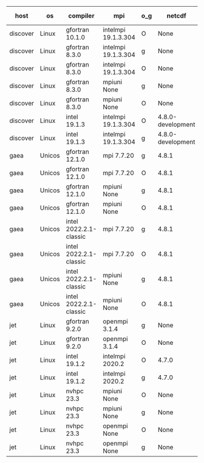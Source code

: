 

| host     | os       | compiler                              | mpi                      | o_g        | netcdf        | build       | u_pass          | u_fail          | s_pass            | s_fail            | e_pass             | e_fail             | nuopc_pass       | nuopc_fail       | artifacts link          |
|----------|----------|---------------------------------------|--------------------------|------------|---------------|-------------|-----------------|-----------------|-------------------|-------------------|--------------------|--------------------|------------------|------------------|-------------------------|
| discover | Linux | gfortran 10.1.0 | intelmpi 19.1.3.304  | O | None  | PASS | None | None | None | None | None | None | None | None | <a href="https://github.com/esmf-org/esmf-test-artifacts/tree/319aeebc925c4a9c229583c8f31e0e866667aa36/jedwards_update_pio_to_262/gfortran/10.1.0/O/intelmpi/19.1.3.304" target="_blank">319aeeb</a> | 
| discover | Linux | gfortran 8.3.0 | intelmpi 19.1.3.304  | g | None  | PASS | None | None | None | None | None | None | None | None | <a href="https://github.com/esmf-org/esmf-test-artifacts/tree/e3482d5d775af8a12ae7050a162e51a86643bc25/jedwards_update_pio_to_262/gfortran/8.3.0/g/intelmpi/19.1.3.304" target="_blank">e3482d5</a> | 
| discover | Linux | gfortran 8.3.0 | intelmpi 19.1.3.304  | O | None  | PASS | None | None | None | None | None | None | None | None | <a href="https://github.com/esmf-org/esmf-test-artifacts/tree/6de2faf6816d3bf5fe33822d0937d9e880a051fb/jedwards_update_pio_to_262/gfortran/8.3.0/O/intelmpi/19.1.3.304" target="_blank">6de2faf</a> | 
| discover | Linux | gfortran 8.3.0 | mpiuni None  | g | None  | PASS | None | None | None | None | None | None | None | None | <a href="https://github.com/esmf-org/esmf-test-artifacts/tree/e66b397c6e67bb64718929ff36cb1db1ead7b7e9/jedwards_update_pio_to_262/gfortran/8.3.0/g/mpiuni/None" target="_blank">e66b397</a> | 
| discover | Linux | gfortran 8.3.0 | mpiuni None  | O | None  | PASS | None | None | None | None | None | None | None | None | <a href="https://github.com/esmf-org/esmf-test-artifacts/tree/985e22e3a83e2616545237d26df2833841ee49aa/jedwards_update_pio_to_262/gfortran/8.3.0/O/mpiuni/None" target="_blank">985e22e</a> | 
| discover | Linux | intel 19.1.3 | intelmpi 19.1.3.304  | O | 4.8.0-development  | PASS | None | None | None | None | None | None | None | None | <a href="https://github.com/esmf-org/esmf-test-artifacts/tree/a144e6050056211646e1a034894cf3647cf579be/jedwards_update_pio_to_262/intel/19.1.3/O/intelmpi/19.1.3.304" target="_blank">a144e60</a> | 
| discover | Linux | intel 19.1.3 | intelmpi 19.1.3.304  | g | 4.8.0-development  | PASS | None | None | None | None | None | None | None | None | <a href="https://github.com/esmf-org/esmf-test-artifacts/tree/54fb3d3aa41af092ae94c9c82980bbec063a4694/jedwards_update_pio_to_262/intel/19.1.3/g/intelmpi/19.1.3.304" target="_blank">54fb3d3</a> | 
| gaea | Unicos | gfortran 12.1.0 | mpi 7.7.20  | g | 4.8.1  | PASS | None | None | None | None | None | None | None | None | <a href="https://github.com/esmf-org/esmf-test-artifacts/tree/adcbc3c6d0c5543abbf267c8798f45ace572f5bf/jedwards_update_pio_to_262/gfortran/12.1.0/g/mpi/7.7.20" target="_blank">adcbc3c</a> | 
| gaea | Unicos | gfortran 12.1.0 | mpi 7.7.20  | O | 4.8.1  | PASS | None | None | None | None | None | None | None | None | <a href="https://github.com/esmf-org/esmf-test-artifacts/tree/2624ef53cb8b93d91971a837c2a3c70e0b2edf3f/jedwards_update_pio_to_262/gfortran/12.1.0/O/mpi/7.7.20" target="_blank">2624ef5</a> | 
| gaea | Unicos | gfortran 12.1.0 | mpiuni None  | g | 4.8.1  | PASS | None | None | None | None | None | None | None | None | <a href="https://github.com/esmf-org/esmf-test-artifacts/tree/76332b36f4a44e0d11dd4f8c9acbe082a7e2cf53/jedwards_update_pio_to_262/gfortran/12.1.0/g/mpiuni/None" target="_blank">76332b3</a> | 
| gaea | Unicos | gfortran 12.1.0 | mpiuni None  | O | 4.8.1  | PASS | 12415 | 0 | 8 | 0 | 44 | 0 | None | None | <a href="https://github.com/esmf-org/esmf-test-artifacts/tree/90c2f0d3d11675d964e499958d14b9be17e28b6a/jedwards_update_pio_to_262/gfortran/12.1.0/O/mpiuni/None" target="_blank">90c2f0d</a> | 
| gaea | Unicos | intel 2022.2.1-classic | mpi 7.7.20  | g | 4.8.1  | PASS | None | None | None | None | None | None | None | None | <a href="https://github.com/esmf-org/esmf-test-artifacts/tree/14b34a860fce6b3eb0fb53e9a4da50240aa816d1/jedwards_update_pio_to_262/intel/2022.2.1-classic/g/mpi/7.7.20" target="_blank">14b34a8</a> | 
| gaea | Unicos | intel 2022.2.1-classic | mpi 7.7.20  | O | 4.8.1  | PASS | None | None | None | None | None | None | None | None | <a href="https://github.com/esmf-org/esmf-test-artifacts/tree/88e8740f4941d9e5fd158a6c99d2d5d8f2a1dec6/jedwards_update_pio_to_262/intel/2022.2.1-classic/O/mpi/7.7.20" target="_blank">88e8740</a> | 
| gaea | Unicos | intel 2022.2.1-classic | mpiuni None  | g | 4.8.1  | PASS | None | None | None | None | None | None | None | None | <a href="https://github.com/esmf-org/esmf-test-artifacts/tree/6e004cbed633962a51b9b7e180a4406227f2309b/jedwards_update_pio_to_262/intel/2022.2.1-classic/g/mpiuni/None" target="_blank">6e004cb</a> | 
| gaea | Unicos | intel 2022.2.1-classic | mpiuni None  | O | 4.8.1  | PASS | None | None | None | None | None | None | None | None | <a href="https://github.com/esmf-org/esmf-test-artifacts/tree/b1e1dc7b4cb8cbbe50fcd99d7b3cdf6e1ce13249/jedwards_update_pio_to_262/intel/2022.2.1-classic/O/mpiuni/None" target="_blank">b1e1dc7</a> | 
| jet | Linux | gfortran 9.2.0 | openmpi 3.1.4  | g | None  | PASS | 14009 | 0 | 49 | 0 | 81 | 0 | 52 | 1 | <a href="https://github.com/esmf-org/esmf-test-artifacts/tree/c891a17cfd9ccd9a6b7735f4eb2e8eb4bb736ddf/jedwards_update_pio_to_262/gfortran/9.2.0/g/openmpi/3.1.4" target="_blank">c891a17</a> | 
| jet | Linux | gfortran 9.2.0 | openmpi 3.1.4  | O | None  | PASS | 14009 | 0 | 49 | 0 | 81 | 0 | 52 | 1 | <a href="https://github.com/esmf-org/esmf-test-artifacts/tree/3aeee2723690f14e15389e56500842e3f2668486/jedwards_update_pio_to_262/gfortran/9.2.0/O/openmpi/3.1.4" target="_blank">3aeee27</a> | 
| jet | Linux | intel 19.1.2 | intelmpi 2020.2  | O | 4.7.0  | PASS | None | None | None | None | None | None | None | None | <a href="https://github.com/esmf-org/esmf-test-artifacts/tree/ca5c1abd33a76d1664e4290cb2f9ee8e9521a3a2/jedwards_update_pio_to_262/intel/19.1.2/O/intelmpi/2020.2" target="_blank">ca5c1ab</a> | 
| jet | Linux | intel 19.1.2 | intelmpi 2020.2  | g | 4.7.0  | PASS | None | None | None | None | None | None | None | None | <a href="https://github.com/esmf-org/esmf-test-artifacts/tree/387e96a5529040dbdfc772285dc1016dbf1d4b5a/jedwards_update_pio_to_262/intel/19.1.2/g/intelmpi/2020.2" target="_blank">387e96a</a> | 
| jet | Linux | nvhpc 23.3 | mpiuni None  | O | None  | PASS | 12413 | 2 | 8 | 0 | 44 | 0 | None | None | <a href="https://github.com/esmf-org/esmf-test-artifacts/tree/a727a308622d52d15c8cc8a4bf9fb8229b53b715/jedwards_update_pio_to_262/nvhpc/23.3/O/mpiuni/None" target="_blank">a727a30</a> | 
| jet | Linux | nvhpc 23.3 | mpiuni None  | g | None  | PASS | 12415 | 0 | 6 | 2 | 44 | 0 | None | None | <a href="https://github.com/esmf-org/esmf-test-artifacts/tree/ec1e01e9f425007a5895671a5ce37068826709f7/jedwards_update_pio_to_262/nvhpc/23.3/g/mpiuni/None" target="_blank">ec1e01e</a> | 
| jet | Linux | nvhpc 23.3 | openmpi None  | O | None  | PASS | 14006 | 3 | 49 | 0 | 81 | 0 | None | None | <a href="https://github.com/esmf-org/esmf-test-artifacts/tree/5b3eab17c77b0017c1fc11256660957787ddd355/jedwards_update_pio_to_262/nvhpc/23.3/O/openmpi/None" target="_blank">5b3eab1</a> | 
| jet | Linux | nvhpc 23.3 | openmpi None  | g | None  | PASS | 13960 | 49 | 47 | 2 | 79 | 2 | None | None | <a href="https://github.com/esmf-org/esmf-test-artifacts/tree/4b454ebfd09b8d1e92c6517c9cb423bdb0cdcab1/jedwards_update_pio_to_262/nvhpc/23.3/g/openmpi/None" target="_blank">4b454eb</a> | 
